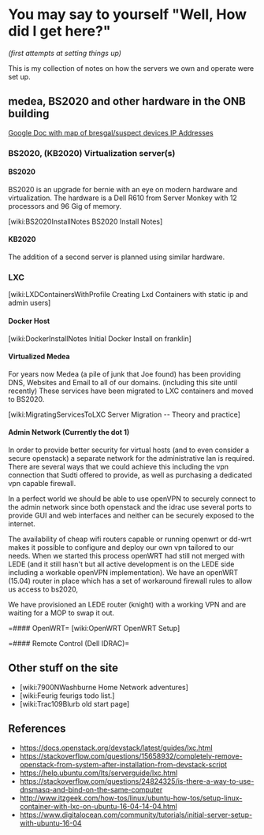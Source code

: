# You may say to yourself "Well, How did I get here?"
_(first attempts at setting things up)_

This is my collection of notes on how the servers we own and operate were set up. 

## medea, BS2020 and other hardware in the ONB building
[ Google Doc with map of bresgal/suspect devices IP Addresses](https://docs.google.com/spreadsheets/d/1KRkqdYvgRtV4vu6AGzdLWJVGTIsV2o2iSSJBEFMZJAw/edit#gid=0)

### BS2020, (KB2020) Virtualization server(s)
#### BS2020
BS2020 is an upgrade for bernie with an eye on modern hardware and virtualization. The hardware is a Dell R610 from Server Monkey with 12 processors and 96 Gig of memory. 

[wiki:BS2020InstallNotes BS2020 Install Notes]

#### KB2020
The addition of a second server is planned using similar hardware. 

### LXC

[wiki:LXDContainersWithProfile Creating Lxd Containers with static ip and admin users]



#### Docker Host


[wiki:DockerInstallNotes Initial Docker Install on franklin]

#### Virtualized Medea

For years now Medea (a pile of junk that Joe found) has been providing DNS, Websites and Email to all of our domains. (including this site until recently) These services have been migrated to LXC containers and moved to BS2020.

[wiki:MigratingServicesToLXC Server Migration -- Theory and practice]


#### Admin Network (Currently the dot 1)

In order to provide better security for virtual hosts (and to even consider a secure openstack) a separate network for the administrative lan is required. There are several ways that we could achieve this including the vpn connection that Sudti offered to provide, as well as purchasing a dedicated vpn capable firewall. 

In a perfect world we should be able to use openVPN to securely connect to the admin network since both openstack and the idrac use several ports to provide GUI and web interfaces and neither can be securely exposed to the internet. 

The availability of cheap wifi routers capable or running openwrt or dd-wrt makes it possible to configure and deploy our own vpn tailored to our needs. When we started this process openWRT had still not merged with LEDE (and it still hasn't but all active development is on the LEDE side including a workable openVPN implementation). We have an openWRT (15.04) router in place which has a set of workaround firewall rules to allow us access to bs2020,

 We have provisioned an LEDE router (knight) with a working VPN and are waiting for a MOP to swap it out.



=#### OpenWRT=
[wiki:OpenWRT OpenWRT Setup]

=#### Remote Control (Dell IDRAC)=

## Other stuff on the site
* [wiki:7900NWashburne Home Network adventures]
* [wiki:Feurig feurigs todo list.]
* [wiki:Trac109Blurb old start page]

## References
* https://docs.openstack.org/devstack/latest/guides/lxc.html
* https://stackoverflow.com/questions/15658932/completely-remove-openstack-from-system-after-installation-from-devstack-script
* https://help.ubuntu.com/lts/serverguide/lxc.html
* https://stackoverflow.com/questions/24824325/is-there-a-way-to-use-dnsmasq-and-bind-on-the-same-computer
* http://www.itzgeek.com/how-tos/linux/ubuntu-how-tos/setup-linux-container-with-lxc-on-ubuntu-16-04-14-04.html
* https://www.digitalocean.com/community/tutorials/initial-server-setup-with-ubuntu-16-04